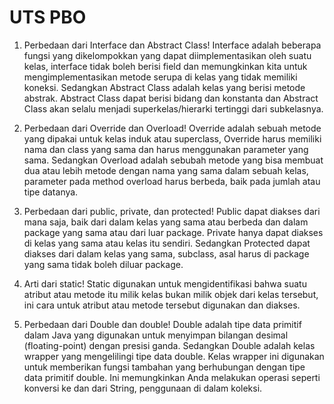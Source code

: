 # UTS PBO
1. Perbedaan dari Interface dan Abstract Class!
Interface adalah beberapa fungsi yang dikelompokkan yang dapat
diimplementasikan oleh suatu kelas, interface tidak boleh berisi field dan 
memungkinkan kita untuk mengimplementasikan metode serupa di kelas yang tidak 
memiliki koneksi. Sedangkan Abstract Class adalah kelas yang berisi metode abstrak. 
Abstract Class dapat berisi bidang dan konstanta dan Abstract Class akan selalu 
menjadi superkelas/hierarki tertinggi dari subkelasnya.

2. Perbedaan dari Override dan Overload!
Override adalah sebuah metode yang dipakai untuk kelas induk atau superclass, 
Override harus memiliki nama dan class yang sama dan harus menggunakan 
parameter yang sama. Sedangkan Overload adalah sebubah metode yang bisa 
membuat dua atau lebih metode dengan nama yang sama dalam sebuah kelas,
parameter pada method overload harus berbeda, baik pada jumlah atau tipe datanya.

3. Perbedaan dari public, private, dan protected!
Public dapat diakses dari mana saja, baik dari dalam kelas yang sama atau 
berbeda dan dalam package yang sama atau dari luar package. Private hanya dapat 
diakses di kelas yang sama atau kelas itu sendiri. Sedangkan Protected dapat diakses
dari dalam kelas yang sama, subclass, asal harus di package yang sama tidak boleh 
diluar package.

4. Arti dari static!
Static digunakan untuk mengidentifikasi bahwa suatu atribut atau metode itu milik 
kelas bukan milik objek dari kelas tersebut, ini cara untuk atribut atau metode tersebut 
digunakan dan diakses.

5. Perbedaan dari Double dan double!
Double adalah tipe data primitif dalam Java yang digunakan untuk menyimpan 
bilangan desimal (floating-point) dengan presisi ganda. Sedangkan Double adalah 
kelas wrapper yang mengelilingi tipe data double. Kelas wrapper ini digunakan untuk 
memberikan fungsi tambahan yang berhubungan dengan tipe data primitif double. Ini 
memungkinkan Anda melakukan operasi seperti konversi ke dan dari String, 
penggunaan di dalam koleksi.

